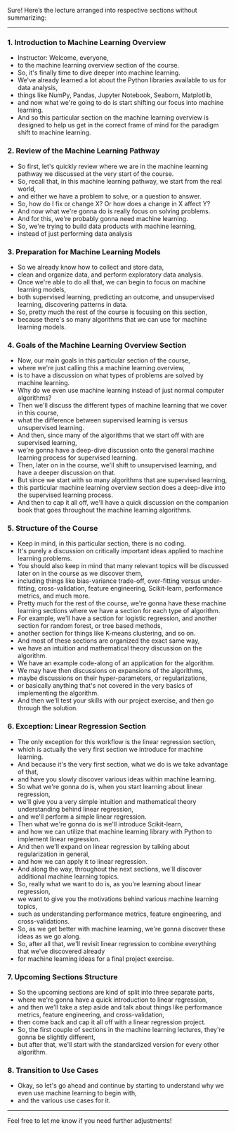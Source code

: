 Sure! Here’s the lecture arranged into respective sections without summarizing:

---

### 1. Introduction to Machine Learning Overview
- Instructor: Welcome, everyone,
- to the machine learning overview section of the course.
- So, it's finally time to dive deeper into machine learning.
- We've already learned a lot about the Python libraries available to us for data analysis,
- things like NumPy, Pandas, Jupyter Notebook, Seaborn, Matplotlib,
- and now what we're going to do is start shifting our focus into machine learning.
- And so this particular section on the machine learning overview is designed to help us get in the correct frame of mind for the paradigm shift to machine learning.

### 2. Review of the Machine Learning Pathway
- So first, let's quickly review where we are in the machine learning pathway we discussed at the very start of the course.
- So, recall that, in this machine learning pathway, we start from the real world,
- and either we have a problem to solve, or a question to answer.
- So, how do I fix or change X? Or how does a change in X affect Y?
- And now what we're gonna do is really focus on solving problems.
- And for this, we're probably gonna need machine learning.
- So, we're trying to build data products with machine learning,
- instead of just performing data analysis

### 3. Preparation for Machine Learning Models
- So we already know how to collect and store data,
- clean and organize data, and perform exploratory data analysis.
- Once we're able to do all that, we can begin to focus on machine learning models,
- both supervised learning, predicting an outcome, and unsupervised learning, discovering patterns in data.
- So, pretty much the rest of the course is focusing on this section,
- because there's so many algorithms that we can use for machine learning models.

### 4. Goals of the Machine Learning Overview Section
- Now, our main goals in this particular section of the course,
- where we're just calling this a machine learning overview,
- is to have a discussion on what types of problems are solved by machine learning.
- Why do we even use machine learning instead of just normal computer algorithms?
- Then we'll discuss the different types of machine learning that we cover in this course,
- what the difference between supervised learning is versus unsupervised learning.
- And then, since many of the algorithms that we start off with are supervised learning,
- we're gonna have a deep-dive discussion onto the general machine learning process for supervised learning.
- Then, later on in the course, we'll shift to unsupervised learning, and have a deeper discussion on that.
- But since we start with so many algorithms that are supervised learning,
- this particular machine learning overview section does a deep-dive into the supervised learning process.
- And then to cap it all off, we'll have a quick discussion on the companion book that goes throughout the machine learning algorithms.

### 5. Structure of the Course
- Keep in mind, in this particular section, there is no coding.
- It's purely a discussion on critically important ideas applied to machine learning problems.
- You should also keep in mind that many relevant topics will be discussed later on in the course as we discover them,
- including things like bias-variance trade-off, over-fitting versus under-fitting, cross-validation, feature engineering, Scikit-learn, performance metrics, and much more.
- Pretty much for the rest of the course, we're gonna have these machine learning sections where we have a section for each type of algorithm.
- For example, we'll have a section for logistic regression, and another section for random forest, or tree based methods,
- another section for things like K-means clustering, and so on.
- And most of these sections are organized the exact same way,
- we have an intuition and mathematical theory discussion on the algorithm.
- We have an example code-along of an application for the algorithm.
- We may have then discussions on expansions of the algorithms,
- maybe discussions on their hyper-parameters, or regularizations,
- or basically anything that's not covered in the very basics of implementing the algorithm.
- And then we'll test your skills with our project exercise, and then go through the solution.

### 6. Exception: Linear Regression Section
- The only exception for this workflow is the linear regression section,
- which is actually the very first section we introduce for machine learning.
- And because it's the very first section, what we do is we take advantage of that,
- and have you slowly discover various ideas within machine learning.
- So what we're gonna do is, when you start learning about linear regression,
- we'll give you a very simple intuition and mathematical theory understanding behind linear regression,
- and we'll perform a simple linear regression.
- Then what we're gonna do is we'll introduce Scikit-learn,
- and how we can utilize that machine learning library with Python to implement linear regression.
- And then we'll expand on linear regression by talking about regularization in general,
- and how we can apply it to linear regression.
- And along the way, throughout the next sections, we'll discover additional machine learning topics.
- So, really what we want to do is, as you're learning about linear regression,
- we want to give you the motivations behind various machine learning topics,
- such as understanding performance metrics, feature engineering, and cross-validations.
- So, as we get better with machine learning, we're gonna discover these ideas as we go along.
- So, after all that, we'll revisit linear regression to combine everything that we've discovered already
- for machine learning ideas for a final project exercise.

### 7. Upcoming Sections Structure
- So the upcoming sections are kind of split into three separate parts,
- where we're gonna have a quick introduction to linear regression,
- and then we'll take a step aside and talk about things like performance metrics, feature engineering, and cross-validation,
- then come back and cap it all off with a linear regression project.
- So, the first couple of sections in the machine learning lectures, they're gonna be slightly different,
- but after that, we'll start with the standardized version for every other algorithm.

### 8. Transition to Use Cases
- Okay, so let's go ahead and continue by starting to understand why we even use machine learning to begin with,
- and the various use cases for it.

--- 

Feel free to let me know if you need further adjustments!